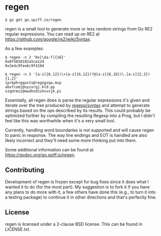 regen
=====

    $ go get go.spiff.io/regen

regen is a small tool to generate more or less random strings from Go RE2 regular expressions. You
can read up on RE2 at <https://github.com/google/re2/wiki/Syntax>.

As a few examples:

    $ regen -n 2 '0x[\da-f]{16}'
    0x8f5858102a5ce124
    0x3e4c9fee6c9f419d

    $ regen -n 3 '[a-z]{6,12}(\+[a-z]{6,12})?@[a-z]{6,16}(\.[a-z]{2,3}){1,2}'
    iprbph+gqastu@regegzqa.msp
    abxfcomj@uyzxrgj.kld.pp
    vzqdrmiz@ewdhsdzshvvxjk.pi

Essentially, all regen does is parse the regular expressions it's given and iterate over the tree
produced by [regexp/syntax](https://golang.org/pkg/regexp/syntax/) and attempt to generate strings
based on the ops described by its results. This could probably be optimized further by compiling the
resulting Regexp into a Prog, but I didn't feel like this was worthwhile when it's a very small
tool.

Currently, handling word boundaries is not supported and will cause regen to panic in response. The
way line endings and EOT is handled are also likely incorrect and they'll need some more thinking
put into them.

Some additional information can be found at <https://godoc.org/go.spiff.io/regen>.


Contributing
------------
Development of regen is frozen except for bug fixes since it does what I wanted it to do (for the
most part). My suggestion is to fork it if you have any plans to do more with it, a few others have
done this (e.g., to turn it into a testing package) to continue it in other directions and that's
perfectly fine.


License
-------
regen is licensed under a 2-clause BSD license. This can be found in LICENSE.txt.
